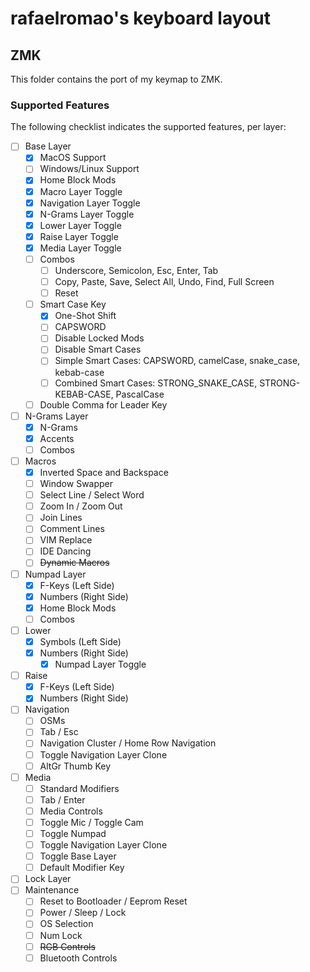 # rafaelromao's keyboard layout

## ZMK

This folder contains the port of my keymap to ZMK. 

### Supported Features

The following checklist indicates the supported features, per layer:

- [ ] Base Layer
    - [x] MacOS Support
    - [ ] Windows/Linux Support
    - [x] Home Block Mods
    - [x] Macro Layer Toggle
    - [x] Navigation Layer Toggle
    - [x] N-Grams Layer Toggle
    - [x] Lower Layer Toggle
    - [x] Raise Layer Toggle
    - [x] Media Layer Toggle
    - [ ] Combos
        - [ ] Underscore, Semicolon, Esc, Enter, Tab
        - [ ] Copy, Paste, Save, Select All, Undo, Find, Full Screen
        - [ ] Reset
    - [ ] Smart Case Key
        - [x] One-Shot Shift
        - [ ] CAPSWORD
        - [ ] Disable Locked Mods
        - [ ] Disable Smart Cases
        - [ ] Simple Smart Cases: CAPSWORD, camelCase, snake_case, kebab-case
        - [ ] Combined Smart Cases: STRONG_SNAKE_CASE, STRONG-KEBAB-CASE, PascalCase
    - [ ] Double Comma for Leader Key
- [ ] N-Grams Layer
    - [x] N-Grams
    - [x] Accents
    - [ ] Combos
- [ ] Macros
    - [x] Inverted Space and Backspace
    - [ ] Window Swapper
    - [ ] Select Line / Select Word
    - [ ] Zoom In / Zoom Out
    - [ ] Join Lines
    - [ ] Comment Lines
    - [ ] VIM Replace
    - [ ] IDE Dancing
    - [ ] ~~Dynamic Macros~~
- [ ] Numpad Layer
    - [x] F-Keys (Left Side)
    - [x] Numbers (Right Side)
    - [x] Home Block Mods
    - [ ] Combos
- [ ] Lower
    - [x] Symbols (Left Side)
    - [x] Numbers (Right Side)
        - [x] Numpad Layer Toggle
- [ ] Raise
    - [x] F-Keys (Left Side)
    - [x] Numbers (Right Side)
- [ ] Navigation
    - [ ] OSMs
    - [ ] Tab / Esc
    - [ ] Navigation Cluster / Home Row Navigation
    - [ ] Toggle Navigation Layer Clone
    - [ ] AltGr Thumb Key
- [ ] Media
    - [ ] Standard Modifiers
    - [ ] Tab / Enter
    - [ ] Media Controls
    - [ ] Toggle Mic / Toggle Cam
    - [ ] Toggle Numpad
    - [ ] Toggle Navigation Layer Clone
    - [ ] Toggle Base Layer
    - [ ] Default Modifier Key
- [ ] Lock Layer
- [ ] Maintenance
    - [ ] Reset to Bootloader / Eeprom Reset
    - [ ] Power / Sleep / Lock
    - [ ] OS Selection
    - [ ] Num Lock
    - [ ] ~~RGB Controls~~
    - [ ] Bluetooth Controls